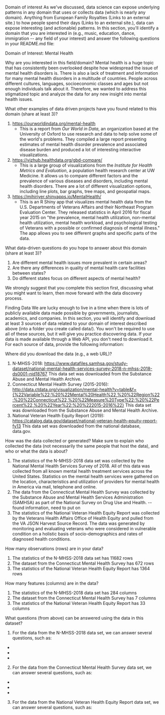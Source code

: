 Domain of interest
As we've discussed, data science can expose underlying patterns in any domain that uses or collects data (which is nearly any domain). Anything from European Family Royalties (Links to an external site.) to how people spend their days (Links to an external site.), data can expose interesting (and actionable) patterns. In this section, you'll identify a domain that you are interested in (e.g., music, education, dance, immigration -- any field of your interest) and answer the following questions in your README.md file:

Domain of Interest: Mental Health

Why are you interested in this field/domain?
Mental health is a huge topic that has consistently been overlooked despite how widespread the issue of mental health disorders is. There is also a lack of treatment and information for many mental health disorders in a multitude of countries. People across different cultures, languages, socioeconomic classes and ages but not enough individuals talk about it. Therefore, we wanted to address this stigmatized topic and analyze the data for any new insight into mental health issues.

What other examples of data driven projects have you found related to this domain (share at least 3)?
1. https://ourworldindata.org/mental-health
    - This is a report from _Our World in Data_, an organization based at the University of Oxford to use research and data to
      help solve some of the world's problems. They compiled a large report presenting estimates of mental health disorder
      prevalence and associated disease burden and produced a lot of interesting interactive visualizations.
2. https://vizhub.healthdata.org/gbd-compare/
    - This is a large group of visualizations from the _Institute for Health Metrics and Evaluation_, a population health
      research center at UW Medicine. It allows us to compare different factors and the prevalence of various diseases and
      disorders, including mental health disorders. There are a lot of different visualization options, including line plots,
      bar graphs, tree maps, and geospatial maps.
3. https://mihiriyer.shinyapps.io/MentalHealth/
    - This is an R Shiny app that visualizes mental health data from the U.S. Departments of Veterans Affairs and their
      Northeast Program Evaluation Center. They released statistics in April 2016 for fiscal year 2015 on "the
      prevalence, mental health utilization, non-mental health utilization, mental health workload, and psychological
      testing of Veterans with a possible or confirmed diagnosis of mental illness." The app allows you to see different
      graphs and specific parts of the data.

What data-driven questions do you hope to answer about this domain (share at least 3)?
1. Are different mental health issues more prevalent in certain areas?
2. Are there any differences in quality of mental health care facilities between states?
3. Do different states focus on different aspects of mental health?

We strongly suggest that you complete this section first, discussing what you might want to learn, then move forward with the data discovery process.

Finding Data
We are lucky enough to live in a time when there is lots of publicly available data made possible by governments, journalists, academics, and companies. In this section, you will identify and download at least 3 sources of data related to your domain of interest described above (into a folder you create called data/). You won't be required to use all of these sources, but it will give you practice discovering data. If your data is made available through a Web API, you don't need to download it. For each source of data, provide the following information:

Where did you download the data (e.g., a web URL)?
1. N-MHSS-2018: https://www.datafiles.samhsa.gov/study-dataset/national-mental-health-services-survey-2018-n-mhss-2018-ds0001-nid18767
This data set was downloaded from the Substance Abuse and Mental Health Archive.
2. Connecticut Mental Health Survey (2015-2016): http://data.ctdata.org/visualization/mental-health?v=table&f={%22Variable%22:%20%22Mental%20Health%22,%20%22Region%22:%20%22Connecticut%22,%20%22Measure%20Type%22:%20%22Percent%22,%20%22Year%22:%20%222015-2016%22}
This data set was downloaded from the Substance Abuse and Mental Health Archive.
3. National Veteran Health Equity Report (2019): https://catalog.data.gov/dataset/national-veteran-health-equity-report-fy13
This data set was downloaded from the national database, data.gov.

How was the data collected or generated? Make sure to explain who collected the data (not necessarily the same people that host the data), and who or what the data is about?
1. The statistics of the N-MHSS-2018 data set was collected by the National Mental Health Services Survey of 2018. All of this data was collected from all known mental health treatment services across the United States. Statistics on the mental health services were gathered on the location, characteristics and utilization of providers for mental health in America via mail, telephone and online.
2. The data from the Connecticut Mental Health Survey was collected by the Substance Abuse and Mental Health Services Administration (SAMHSA) as part of the National Survey on Drug Use and Health.
-- found information, need to put on
3. The statistics of the National Veteran Health Equity Report was collected by the Veterans Health Affairs Office of Health Equity and pulled from the VA JSON Harvest Source Record. The data was generated by monitoring and evaluating veterans who were considered in vulnerable condition on a holistic basis of socio-demographics and rates of diagnosed health conditions.

How many observations (rows) are in your data?
1. The statistics of the N-MHSS-2018 data set has 11682 rows
2. The dataset from the Connecticut Mental Health Survey has 672 rows
3. The statistics of the National Veteran Health Equity Report has 1364 rows

How many features (columns) are in the data?
1. The statistics of the N-MHSS-2018 data set has 284 columns
2. The dataset from the Connecticut Mental Health Survey has 7 columns
3. The statistics of the National Veteran Health Equity Report has 33 columns

What questions (from above) can be answered using the data in this dataset?
1. For the data from the N-MHSS-2018 data set, we can answer several questions, such as:
-
-
-
2. For the data from the Connecticut Mental Health Survey data set, we can answer several questions, such as:
-
-
-
3. For the data from the National Veteran Health Equity Report data set, we can answer several questions, such as:
